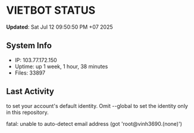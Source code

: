 # VIETBOT STATUS
**Updated**: Sat Jul 12 09:50:50 PM +07 2025

## System Info
- IP: 103.77.172.150
- Uptime: up 1 week, 1 hour, 38 minutes
- Files: 33897

## Last Activity

to set your account's default identity.
Omit --global to set the identity only in this repository.

fatal: unable to auto-detect email address (got 'root@vinh3690.(none)')
